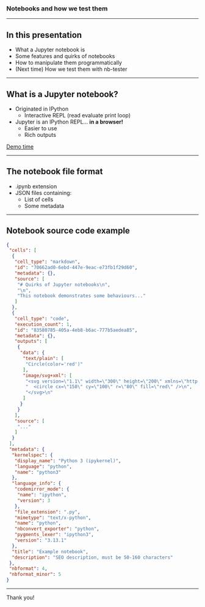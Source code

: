 ### Notebooks and how we test them

---

## In this presentation

* What a Jupyter notebook is <!-- .element: class="fragment" data-fragment-index="1" -->
* Some features and quirks of notebooks <!-- .element: class="fragment" data-fragment-index="2" -->
* How to manipulate them programmatically <!-- .element: class="fragment" data-fragment-index="3" -->
* (Next time) How we test them with nb-tester <!-- .element: class="fragment" data-fragment-index="4" -->

---

## What is a Jupyter notebook?

* Originated in IPython <!-- .element: class="fragment" data-fragment-index="1" -->
  * Interactive REPL (read evaluate print loop) <!-- .element: class="fragment" data-fragment-index="2" -->
* Jupyter is an IPython REPL... <!-- .element: class="fragment" data-fragment-index="3" --> **in a browser!** <!-- .element: class="fragment" data-fragment-index="4" -->
  * Easier to use <!-- .element: class="fragment" data-fragment-index="5" -->
  * Rich outputs <!-- .element: class="fragment" data-fragment-index="6" -->

[Demo time](https://mybinder.org/v2/gh/frankharkins/nb-tester-presentation/HEAD?urlpath=%2Fdoc%2Ftree%2Fnotebook-quirks.ipynb) <!-- .element: class="fragment" data-fragment-index="7" -->

---

## The notebook file format

* .ipynb extension <!-- .element: class="fragment" data-fragment-index="1" -->
* JSON files containing: <!-- .element: class="fragment" data-fragment-index="2" -->
  * List of cells <!-- .element: class="fragment" data-fragment-index="2" -->
  * Some metadata <!-- .element: class="fragment" data-fragment-index="2" -->

---

## Notebook source code example

```json [0|2-36|3-12|4|5|6|7-11|13-35|18-31|21-23|24-28|37-57|55-56|0]
{
 "cells": [
  {
   "cell_type": "markdown",
   "id": "70662ad0-6ebd-447e-9eac-e73fb1f29d60",
   "metadata": {},
   "source": [
    "# Quirks of Jupyter notebooks\n",
    "\n",
    "This notebook demonstrates some behaviours..."
   ]
  },
  {
   "cell_type": "code",
   "execution_count": 1,
   "id": "83580785-405a-4eb8-b6ac-777b5aedea85",
   "metadata": {},
   "outputs": [
    {
     "data": {
      "text/plain": [
       "Circle(color='red')"
      ],
      "image/svg+xml": [
       "<svg version=\"1.1\" width=\"300\" height=\"200\" xmlns=\"http://www.w3.org/2000/svg\">\n",
       "  <circle cx=\"150\" cy=\"100\" r=\"80\" fill=\"red\" />\n",
       "</svg>\n"
      ]
     }
    }
   ],
   "source": [
    "..."
   ]
  }
 ],
 "metadata": {
  "kernelspec": {
   "display_name": "Python 3 (ipykernel)",
   "language": "python",
   "name": "python3"
  },
  "language_info": {
   "codemirror_mode": {
    "name": "ipython",
    "version": 3
   },
   "file_extension": ".py",
   "mimetype": "text/x-python",
   "name": "python",
   "nbconvert_exporter": "python",
   "pygments_lexer": "ipython3",
   "version": "3.13.1"
  },
  "title": "Example notebook",
  "description": "SEO description, must be 50-160 characters"
 },
 "nbformat": 4,
 "nbformat_minor": 5
}
```

---

Thank you!
